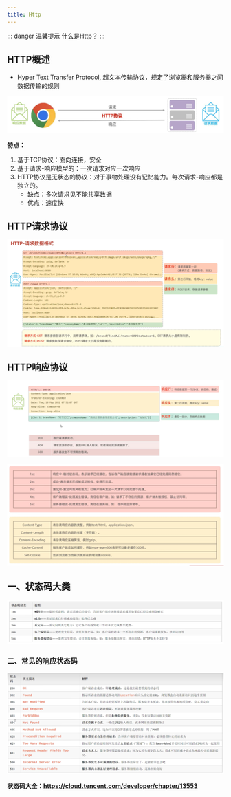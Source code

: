 ```yaml
---
title: Http
---
```


::: danger 温馨提示 
什么是Http？
:::

## HTTP概述

+ Hyper Text Transfer Protocol, 超文本传输协议，规定了浏览器和服务器之间数据传输的规则

![](./images/http.jpg)

**特点：**

1. 基于TCP协议：面向连接，安全
2. 基于请求-响应模型的：一次请求对应一次响应
3. HTTP协议是无状态的协议：对于事物处理没有记忆能力。每次请求-响应都是独立的。
   + 缺点：多次请求见不能共享数据
   + 优点：速度快



## HTTP请求协议

![](./images/HTTP-请求数据格式.png)



## HTTP响应协议

![](./images/请求响应介绍-HTTP响应格式3.png)

![](./images/请求响应介绍-HTTP响应格式2.png)



## 一、状态码大类

![](./images/状态码大类.png)



### 二、常见的响应状态码

![](./images/常见的响应状态码.png)

**状态码大全：https://cloud.tencent.com/developer/chapter/13553**

